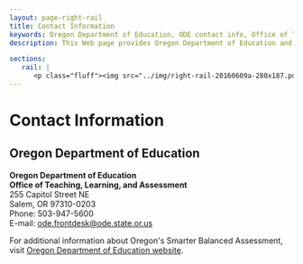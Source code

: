 ```yaml
---
layout: page-right-rail
title: Contact Information
keywords: Oregon Department of Education, ODE contact info, Office of Teaching, Learning, and Assessment, Assessment Department contact info, phone number, e-mail
description: This Web page provides Oregon Department of Education and the Office of Teaching, Learning, and Assessment contact information.

sections:
   rail: |
      <p class="fluff"><img src="../img/right-rail-20160609a-280x187.png" /></p>
---
```


# Contact Information

## Oregon Department of Education

**Oregon Department of Education<br />
Office of Teaching, Learning, and Assessment**<br />
255 Capitol Street NE<br />
Salem, OR 97310-0203<br />
Phone: 503-947-5600 <br />
E-mail: <a href="mailto:ode.frontdesk@ode.state.or.us">ode.frontdesk@ode.state.or.us</a>


For additional information about Oregon's Smarter Balanced Assessment, visit [Oregon Department of Education website](http://www.oregon.gov/ODE/Pages/default.aspx).
